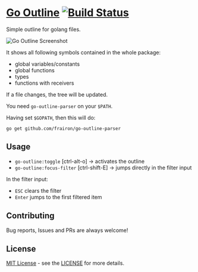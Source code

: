 # [Go Outline](https://atom.io/packages/go-outline) [![Build Status](https://travis-ci.org/frairon/go-outline.svg?branch=master)](https://travis-ci.org/frairon/go-outline)
Simple outline for golang files.

![Go Outline Screenshot](https://github.com/frairon/go-outline/blob/master/resources/screenshot.png?raw=true)


It shows all following symbols contained in the whole package:
* global variables/constants
* global functions
* types
* functions with receivers

If a file changes, the tree will be updated.

You need `go-outline-parser` on your `$PATH`.

Having set `$GOPATH`, then this will do:
```
go get github.com/frairon/go-outline-parser
```

## Usage
* `go-outline:toggle` [ctrl-alt-o] -> activates the outline
* `go-outline:focus-filter` [ctrl-shift-E] -> jumps directly in the filter input

In the filter input:
* `ESC`  clears the filter
* `Enter` jumps to the first filtered item

## Contributing

Bug reports, Issues and PRs are always welcome!

## License

[MIT License](http://opensource.org/licenses/MIT) - see the [LICENSE](https://github.com/frairon/go-outline/blob/master/LICENSE) for more details.
